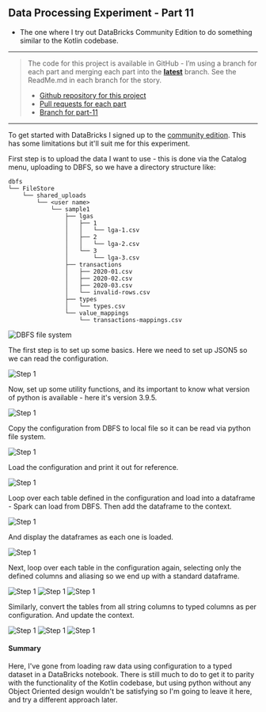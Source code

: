 Data Processing Experiment - Part 11
---
- The one where I try out DataBricks Community Edition to do something similar to the Kotlin codebase. 

---

> The code for this project is available in GitHub - I’m using a branch for each part and merging each part into the **[latest](https://github.com/prule/data-processing-experiment/tree/latest)** branch. See the ReadMe.md in each branch for the story.
>
> - [Github repository for this project](https://github.com/prule/data-processing-experiment/)
> - [Pull requests for each part](https://github.com/prule/data-processing-experiment/pulls?q=is%3Apr+is%3Aclosed) 
> - [Branch for part-11](https://github.com/prule/data-processing-experiment/tree/part-11)

---

To get started with DataBricks I signed up to the [community edition](https://docs.databricks.com/en/getting-started/community-edition.html). This has some limitations but it'll suit me for this experiment.

First step is to upload the data I want to use - this is done via the Catalog menu, uploading to DBFS, so we have a directory structure like:

```text
dbfs
└── FileStore
    └── shared_uploads
        └── <user name>
            └── sample1
                ├── lgas
                │   ├── 1
                │   │   └── lga-1.csv
                │   ├── 2
                │   │   └── lga-2.csv
                │   └── 3
                │       └── lga-3.csv
                ├── transactions
                │   ├── 2020-01.csv
                │   ├── 2020-02.csv
                │   ├── 2020-03.csv
                │   └── invalid-rows.csv
                ├── types
                │   └── types.csv
                └── value_mappings
                    └── transactions-mappings.csv
```
![DBFS file system](docs/dbfs-dir-list.png)

The first step is to set up some basics. Here we need to set up JSON5 so we can read the configuration.

![Step 1](docs/1.png)

Now, set up some utility functions, and its important to know what version of python is available - here it's version 3.9.5.

![Step 1](docs/2.png)

Copy the configuration from DBFS to local file so it can be read via python file system.

![Step 1](docs/3.png)

Load the configuration and print it out for reference.

![Step 1](docs/4.png)

Loop over each table defined in the configuration and load into a dataframe - Spark can load from DBFS. Then add the dataframe to the context.

![Step 1](docs/5.png)

And display the dataframes as each one is loaded.

![Step 1](docs/6.png)

Next, loop over each table in the configuration again, selecting only the defined columns and aliasing so we end up with a standard dataframe.

![Step 1](docs/7.png)
![Step 1](docs/8.png)
![Step 1](docs/9.png)

Similarly, convert the tables from all string columns to typed columns as per configuration. And update the context.

![Step 1](docs/10.png)
![Step 1](docs/11.png)
![Step 1](docs/12.png)

#### Summary

Here, I've gone from loading raw data using configuration to a typed dataset in a DataBricks notebook. There is still much to do to get it to parity with the functionality of the Kotlin codebase, but using python without any Object Oriented design wouldn't be satisfying so I'm going to leave it here, and try a different approach later.